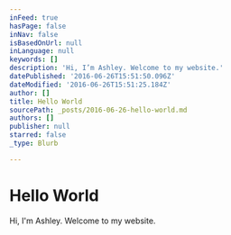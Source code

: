```yaml
---
inFeed: true
hasPage: false
inNav: false
isBasedOnUrl: null
inLanguage: null
keywords: []
description: 'Hi, I’m Ashley. Welcome to my website.'
datePublished: '2016-06-26T15:51:50.096Z'
dateModified: '2016-06-26T15:51:25.184Z'
author: []
title: Hello World
sourcePath: _posts/2016-06-26-hello-world.md
authors: []
publisher: null
starred: false
_type: Blurb

---
```

# Hello World

Hi, I'm Ashley. Welcome to my website.